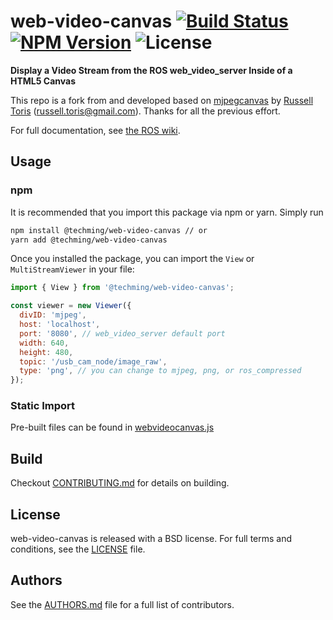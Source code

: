 # web-video-canvas [![Build Status](https://app.travis-ci.com/Techming/web-video-canvas.svg?branch=develop)](https://app.travis-ci.com/github/Techming/web-video-canvas) [![NPM Version](https://img.shields.io/npm/v/@techming/web-video-canvas)](https://www.npmjs.com/package/@techming/web-video-canvas) ![License](https://img.shields.io/npm/l/@techming/web-video-canvas)

**Display a Video Stream from the ROS web_video_server Inside of a HTML5 Canvas**

This repo is a fork from and developed based on [mjpegcanvas](https://github.com/rctoris/mjpegcanvasjs) by [Russell Toris](https://github.com/rctoris) (russell.toris@gmail.com). Thanks for all the previous effort.

For full documentation, see [the ROS wiki](https://wiki.ros.org/web_video_canvas).

## Usage

### npm

It is recommended that you import this package via npm or yarn. Simply run

```bash
npm install @techming/web-video-canvas // or
yarn add @techming/web-video-canvas
```

Once you installed the package, you can import the `View` or `MultiStreamViewer` in your file:

```javascript
import { View } from '@techming/web-video-canvas';

const viewer = new Viewer({
  divID: 'mjpeg',
  host: 'localhost',
  port: '8080', // web_video_server default port
  width: 640,
  height: 480,
  topic: '/usb_cam_node/image_raw',
  type: 'png', // you can change to mjpeg, png, or ros_compressed
});
```

### Static Import

Pre-built files can be found in [webvideocanvas.js](build/webvideocanvas.js)

## Build

Checkout [CONTRIBUTING.md](CONTRIBUTING.md) for details on building.

## License

web-video-canvas is released with a BSD license. For full terms and conditions, see the [LICENSE](LICENSE) file.

## Authors

See the [AUTHORS.md](AUTHORS.md) file for a full list of contributors.
